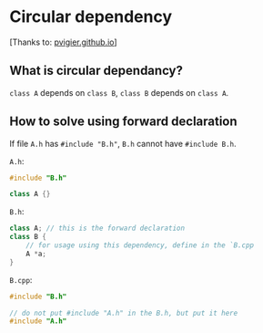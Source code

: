 # Circular dependency

[Thanks to: [pvigier.github.io](https://pvigier.github.io/2018/02/09/dependency-graph.html#targetText=Its%20goal%20is%20to%20draw,the%20architecture%20of%20a%20project.&targetText=I%20really%20like%20this%20visual,to%20see%20how%20classes%20interact.)]

## What is circular dependancy?

`class A` depends on `class B`, `class B` depends on `class A`.

## How to solve using forward declaration

If file `A.h` has `#include "B.h"`, `B.h` cannot have `#include B.h`.

`A.h`:
```cpp
#include "B.h"

class A {}
```

`B.h`:

```cpp
class A; // this is the forward declaration
class B {
    // for usage using this dependency, define in the `B.cpp
    A *a; 
}
```

`B.cpp`:

```cpp
#include "B.h"

// do not put #include "A.h" in the B.h, but put it here
#include "A.h"
```